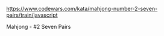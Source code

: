 https://www.codewars.com/kata/mahjong-number-2-seven-pairs/train/javascript

Mahjong - #2 Seven Pairs
